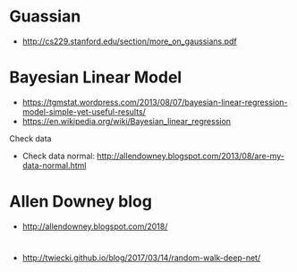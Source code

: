 # Guassian
* http://cs229.stanford.edu/section/more_on_gaussians.pdf

# Bayesian Linear Model
* https://tgmstat.wordpress.com/2013/08/07/bayesian-linear-regression-model-simple-yet-useful-results/
* https://en.wikipedia.org/wiki/Bayesian_linear_regression

Check data
* Check data normal: http://allendowney.blogspot.com/2013/08/are-my-data-normal.html
# Allen Downey blog
* http://allendowney.blogspot.com/2018/
#
* http://twiecki.github.io/blog/2017/03/14/random-walk-deep-net/
